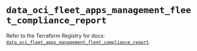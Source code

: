 # `data_oci_fleet_apps_management_fleet_compliance_report`

Refer to the Terraform Registry for docs: [`data_oci_fleet_apps_management_fleet_compliance_report`](https://registry.terraform.io/providers/oracle/oci/6.18.0/docs/data-sources/fleet_apps_management_fleet_compliance_report).
